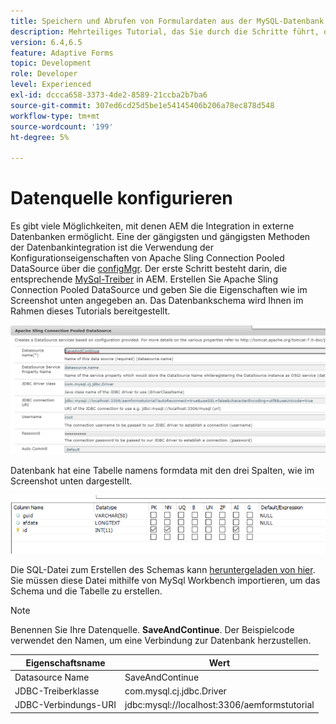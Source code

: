 ```yaml
---
title: Speichern und Abrufen von Formulardaten aus der MySQL-Datenbank - Datenquelle konfigurieren
description: Mehrteiliges Tutorial, das Sie durch die Schritte führt, die zum Speichern und Abrufen von Formulardaten erforderlich sind
version: 6.4,6.5
feature: Adaptive Forms
topic: Development
role: Developer
level: Experienced
exl-id: dccca658-3373-4de2-8589-21ccba2b7ba6
source-git-commit: 307ed6cd25d5be1e54145406b206a78ec878d548
workflow-type: tm+mt
source-wordcount: '199'
ht-degree: 5%

---
```


# Datenquelle konfigurieren

Es gibt viele Möglichkeiten, mit denen AEM die Integration in externe Datenbanken ermöglicht. Eine der gängigsten und gängigsten Methoden der Datenbankintegration ist die Verwendung der Konfigurationseigenschaften von Apache Sling Connection Pooled DataSource über die [configMgr](http://localhost:4502/system/console/configMgr).
Der erste Schritt besteht darin, die entsprechende [MySql-Treiber](https://mvnrepository.com/artifact/mysql/mysql-connector-java) in AEM.
Erstellen Sie Apache Sling Connection Pooled DataSource und geben Sie die Eigenschaften wie im Screenshot unten angegeben an. Das Datenbankschema wird Ihnen im Rahmen dieses Tutorials bereitgestellt.

![data-source](assets/save-continue.PNG)

Datenbank hat eine Tabelle namens formdata mit den drei Spalten, wie im Screenshot unten dargestellt.

![data-base](assets/data-base-tables.PNG)

Die SQL-Datei zum Erstellen des Schemas kann [heruntergeladen von hier](assets/form-data-db.sql). Sie müssen diese Datei mithilfe von MySql Workbench importieren, um das Schema und die Tabelle zu erstellen.

>[!NOTE]
>Benennen Sie Ihre Datenquelle. **SaveAndContinue**. Der Beispielcode verwendet den Namen, um eine Verbindung zur Datenbank herzustellen.

| Eigenschaftsname | Wert |
| ------------------------|---------------------------------------|
| Datasource Name | SaveAndContinue |
| JDBC-Treiberklasse | com.mysql.cj.jdbc.Driver |
| JDBC-Verbindungs-URI | jdbc:mysql://localhost:3306/aemformstutorial |
